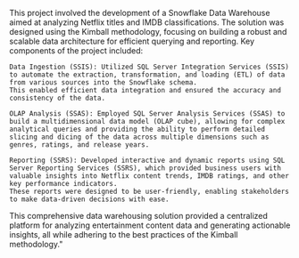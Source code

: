 This project involved the development of a Snowflake Data Warehouse aimed at analyzing Netflix titles and IMDB classifications. The solution was designed using the Kimball methodology, focusing on building a robust and scalable data architecture for efficient querying and reporting. 
Key components of the project included:

    Data Ingestion (SSIS): Utilized SQL Server Integration Services (SSIS) to automate the extraction, transformation, and loading (ETL) of data from various sources into the Snowflake schema. 
    This enabled efficient data integration and ensured the accuracy and consistency of the data.

    OLAP Analysis (SSAS): Employed SQL Server Analysis Services (SSAS) to build a multidimensional data model (OLAP cube), allowing for complex analytical queries and providing the ability to perform detailed slicing and dicing of the data across multiple dimensions such as genres, ratings, and release years.

    Reporting (SSRS): Developed interactive and dynamic reports using SQL Server Reporting Services (SSRS), which provided business users with valuable insights into Netflix content trends, IMDB ratings, and other key performance indicators. 
    These reports were designed to be user-friendly, enabling stakeholders to make data-driven decisions with ease.

This comprehensive data warehousing solution provided a centralized platform for analyzing entertainment content data and generating actionable insights, all while adhering to the best practices of the Kimball methodology."
